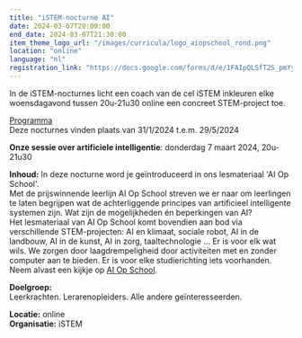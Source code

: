 ```yaml
---
title: "iSTEM-nocturne AI"
date: 2024-03-07T20:00:00
end_date: 2024-03-07T21:30:00
item_theme_logo_url: "/images/curricula/logo_aiopschool_rond.png"
location: "online"
language: "nl"
registration_link: "https://docs.google.com/forms/d/e/1FAIpQLSfT2S_pmYy-h8dDEPjBvko8YovDUzIqkNA6-n1VOz2hFv7a_A/viewform"
---
```

In de iSTEM-nocturnes licht een coach van de cel iSTEM inkleuren elke woensdagavond tussen 20u-21u30 online een concreet STEM-project toe.

[Programma](https://www.istem.be/agenda/istem-nocturnes/)<br>
Deze nocturnes vinden plaats van 31/1/2024 t.e.m. 29/5/2024

**Onze sessie over artificiele intelligentie**: donderdag 7 maart 2024, 20u-21u30

**Inhoud:** In deze nocturne word je geïntroduceerd in ons lesmateriaal 'AI Op School'. <br>
Met de prijswinnende leerlijn AI Op School streven we er naar om leerlingen te laten begrijpen wat de achterliggende principes van artificieel intelligente systemen zijn. 
Wat zijn de mogelijkheden én beperkingen van AI?  <br>
Het lesmateriaal van AI Op School komt bovendien aan bod via verschillende STEM-projecten: AI en klimaat, sociale robot, AI in de landbouw, AI in de kunst, AI in zorg, taaltechnologie … 
Er is voor elk wat wils. We zorgen door laagdrempeligheid door activiteiten met en zonder computer aan te bieden. Er is voor elke studierichting iets voorhanden. <br>
Neem alvast een kijkje op [AI Op School](https://dwengo.org/aiopschool). 

**Doelgroep:** <br>
Leerkrachten. Lerarenopleiders. Alle andere geïnteresseerden. 

**Locatie:** online<br>
**Organisatie:** iSTEM
